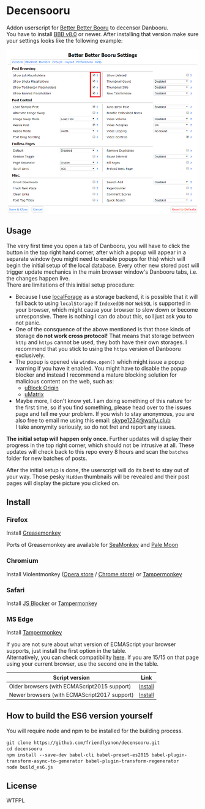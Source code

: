 # Decensooru
Addon userscript for [Better Better Booru][1] to decensor Danbooru.  
You have to install [BBB v8.0][1] or newer. After installing that version make
sure your settings looks like the following example:

![_](https://github.com/friendlyanon/decensooru/blob/master/img/bbb_settings.png)

Usage
-----
The very first time you open a tab of Danbooru, you will have to click the
button in the top right hand corner, after which a popup will appear in a
separate window (you might need to enable popups for this) which will begin the
initial setup of the local database. Every other new stored post will trigger
update mechanics in the main browser window's Danbooru tabs, i.e. the changes
happen live.  
There are limitations of this initial setup procedure:
* Because I use [localForage][3] as a storage backend, it is possible that it
will fall back to using `localStorage` if `IndexedDB` nor `WebSQL` is supported
in your browser, which might cause your browser to slow down or become
unresponsive. There is nothing I can do about this, so I just ask you to not
panic.
* One of the consquence of the above mentioned is that those kinds of storage
**do not work cross protocol!** That means that storage between `http` and
`https` cannot be used, they both have their own storages. I recommend that you
stick to using the `https` version of Danbooru exclusively.
* The popup is opened via `window.open()` which might issue a popup warning if
you have it enabled. You might have to disable the popup blocker and instead I
recommend a mature blocking solution for malicious content on the web, such as:
  * [uBlock Origin][4]
  * [uMatrix][5]
* Maybe more, I don't know yet. I am doing something of this nature for the
first time, so if you find something, please head over to the issues page and
tell me your problem. If you wish to stay anonymous, you are also free to email
me using this email: skype1234@waifu.club  
I take anonymity seriously, so do not fret and report any issues.

**The initial setup will happen only once.** Further updates will display their
progress in the top right corner, which should not be intrusive at all. These
updates will check back to this repo every 8 hours and scan the `batches` folder
for new batches of posts.

After the initial setup is done, the userscript will do its best to stay out of
your way. Those pesky `Hidden` thumbnails will be revealed and their post pages
will display the picture you clicked on.

Install
-------

### Firefox
Install [Greasemonkey][6]

Ports of Greasemonkey are available for [SeaMonkey][7] and [Pale Moon][8]

### Chromium
Install Violentmonkey ([Opera store][9] / [Chrome store][10])
or [Tampermonkey][11]

### Safari
Install [JS Blocker][12] or [Tampermonkey][13]

### MS Edge
Install [Tampermonkey][14]

If you are not sure about what version of ECMAScript your browser supports, just
install the first option in the table.  
Alternatively, you can check compatibility [here][15]. If you are 15/15 on that
page using your current browser, use the second one in the table.

|                Script version                |     Link      |
| -------------------------------------------- | ------------- |
| Older browsers (with ECMAScript2015 support) | [Install][16] |
| Newer browsers (with ECMAScript2017 support) | [Install][17] |

How to build the ES6 version yourself
-------------------------------------
You will require node and npm to be installed for the building process.
```
git clone https://github.com/friendlyanon/decensooru.git
cd decensooru
npm install --save-dev babel-cli babel-preset-es2015 babel-plugin-transform-async-to-generator babel-plugin-transform-regenerator
node build_es6.js
```

License
-------
WTFPL

[1]: https://github.com/pseudonymous/better-better-booru
[2]: https://github.com/pseudonymous/better-better-booru/tree/hidden-update-cleanup
[3]: http://localforage.github.io/localForage/
[4]: https://github.com/gorhill/uBlock
[5]: https://github.com/gorhill/uMatrix
[6]: https://addons.mozilla.org/en-US/firefox/addon/greasemonkey/
[7]: https://sourceforge.net/projects/gmport/
[8]: https://github.com/janekptacijarabaci/greasemonkey/releases/latest
[9]: https://addons.opera.com/en/extensions/details/violent-monkey/
[10]: https://chrome.google.com/webstore/detail/violent-monkey/jinjaccalgkegednnccohejagnlnfdag
[11]: https://tampermonkey.net/
[12]: http://jsblocker.toggleable.com/
[13]: http://tampermonkey.net/?browser=safari
[14]: https://www.microsoft.com/en-us/store/p/tampermonkey/9nblggh5162s
[15]: http://kangax.github.io/compat-table/es2016plus/#test-async_functions
[16]: https://github.com/friendlyanon/decensooru/raw/master/decensooru_es6.user.js
[17]: https://github.com/friendlyanon/decensooru/raw/master/decensooru.user.js
